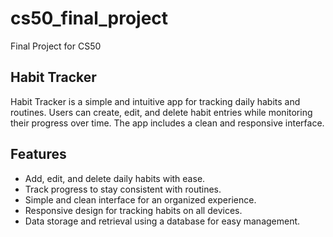 # cs50_final_project
Final Project for CS50

## Habit Tracker

Habit Tracker is a simple and intuitive app for tracking daily habits and routines. Users can create, edit, and delete habit entries while monitoring their progress over time. The app includes a clean and responsive interface.

## Features

- Add, edit, and delete daily habits with ease.
- Track progress to stay consistent with routines.
- Simple and clean interface for an organized experience.
- Responsive design for tracking habits on all devices.
- Data storage and retrieval using a database for easy management.
